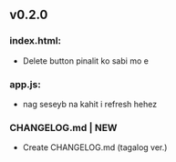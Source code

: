 ## v0.2.0

### index.html:

- Delete button pinalit ko sabi mo e


### app.js:

- nag seseyb na kahit i refresh hehez

### CHANGELOG.md | NEW

- Create CHANGELOG.md (tagalog ver.)
